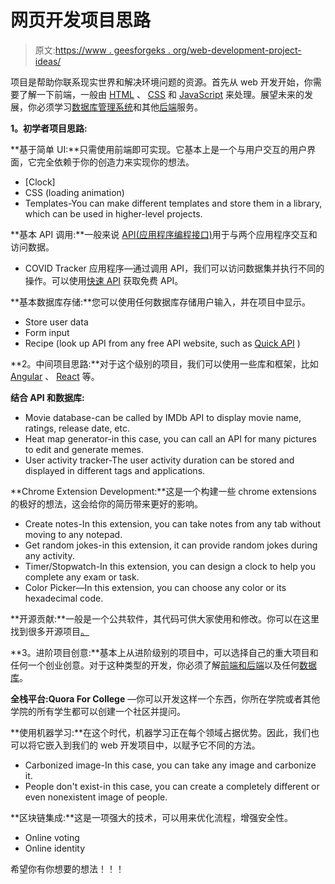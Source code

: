 # 网页开发项目思路

> 原文:[https://www . geesforgeks . org/web-development-project-ideas/](https://www.geeksforgeeks.org/web-development-project-ideas/)

项目是帮助你联系现实世界和解决环境问题的资源。首先从 web 开发开始，你需要了解一下前端，一般由 [HTML](https://www.geeksforgeeks.org/html-doctypes/) 、 [CSS](https://www.geeksforgeeks.org/css-tutorials/) 和 [JavaScript](https://www.geeksforgeeks.org/javascript-tutorial/) 来处理。展望未来的发展，你必须学习[数据库管理系统](https://www.geeksforgeeks.org/dbms/)和其他[后端](https://www.geeksforgeeks.org/best-books-to-learn-back-end-web-development/)服务。

**1。初学者项目思路:**

**基于简单 UI:**只需使用前端即可实现。它基本上是一个与用户交互的用户界面，它完全依赖于你的创造力来实现你的想法。

*   [Clock]
*   CSS (loading animation)
*   Templates-You can make different templates and store them in a library, which can be used in higher-level projects.

**基本 API 调用:**一般来说 [API(应用程序编程接口)](https://www.geeksforgeeks.org/introduction-to-apis/)用于与两个应用程序交互和访问数据。

*   COVID Tracker 应用程序—通过调用 API，我们可以访问数据集并执行不同的操作。可以使用[快速 API](https://rapidapi.com/) 获取免费 API。

**基本数据库存储:**您可以使用任何数据库存储用户输入，并在项目中显示。

*   Store user data
*   Form input
*   Recipe (look up API from any free API website, such as [Quick API](https://rapidapi.com/) )

**2。中间项目思路:**对于这个级别的项目，我们可以使用一些库和框架，比如 [Angular](https://angular.io/) 、 [React](https://reactjs.org/) 等。

**结合 API 和数据库:**

*   Movie database-can be called by IMDb API to display movie name, ratings, release date, etc.
*   Heat map generator-in this case, you can call an API for many pictures to edit and generate memes.
*   User activity tracker-The user activity duration can be stored and displayed in different tags and applications.

**Chrome Extension Development:**这是一个构建一些 chrome extensions 的极好的想法，这会给你的简历带来更好的影响。

*   Create notes-In this extension, you can take notes from any tab without moving to any notepad.
*   Get random jokes-in this extension, it can provide random jokes during any activity.
*   Timer/Stopwatch-In this extension, you can design a clock to help you complete any exam or task.
*   Color Picker—In this extension, you can choose any color or its hexadecimal code.

**开源贡献:**一般是一个公共软件，其代码可供大家使用和修改。你可以在这里找到很多开源项目[。](https://summerofcode.withgoogle.com/)

**3。进阶项目创意:**基本上从进阶级别的项目中，可以选择自己的重大项目和任何一个创业创意。对于这种类型的开发，你必须了解[前端和后端](https://www.geeksforgeeks.org/frontend-vs-backend/)以及任何[数据库](https://www.geeksforgeeks.org/how-to-choose-the-right-database-for-your-application/)。

**全栈平台:Quora For College** —你可以开发这样一个东西，你所在学院或者其他学院的所有学生都可以创建一个社区并提问。

**使用机器学习:**在这个时代，机器学习正在每个领域占据优势。因此，我们也可以将它嵌入到我们的 web 开发项目中，以赋予它不同的方法。

*   Carbonized image-In this case, you can take any image and carbonize it.
*   People don't exist-in this case, you can create a completely different or even nonexistent image of people.

**区块链集成:**这是一项强大的技术，可以用来优化流程，增强安全性。

*   Online voting
*   Online identity

希望你有你想要的想法！！！